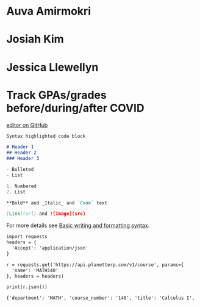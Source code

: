 # Auva Amirmokri
# Josiah Kim
# Jessica Llewellyn

# Track GPAs/grades before/during/after COVID 

[editor on GitHub](https://github.com/jotkim/CMSC320Final/edit/gh-pages/index.md)

```markdown
Syntax highlighted code block

# Header 1
## Header 2
### Header 3

- Bulleted
- List

1. Numbered
2. List

**Bold** and _Italic_ and `Code` text

[Link](url) and ![Image](src)
```

For more details see [Basic writing and formatting syntax](https://docs.github.com/en/github/writing-on-github/getting-started-with-writing-and-formatting-on-github/basic-writing-and-formatting-syntax).

```markdown
import requests
headers = {
  'Accept': 'application/json'
}

r = requests.get('https://api.planetterp.com/v1/course', params={
  'name': 'MATH140'
}, headers = headers)

print(r.json())
```

```markdown
{'department': 'MATH', 'course_number': '140', 'title': 'Calculus I', 'description': '<b>Prerequisite:</b> Minimum grade of C- in MATH115. Or must have math eligibility of MATH140 or higher; and math eligibility is based on the Math Placement Test.\n<b>Credit only granted for:</b> MATH120, MATH130, MATH136, MATH140 or MATH220.\nIntroduction to calculus, including functions, limits, continuity, derivatives and applications of the derivative, sketching of graphs of functions, definite and indefinite integrals, and calculation of area. The course is especially recommended for science, engineering and mathematics majors.\n<i>Graphing calculators, or computers, etc., with software appropriate for graphing non-trivial functions and doing non-trivial calculations, will be needed.</i>', 'credits': 4, 'professors': ['Bradford Sanders', 'David Hamilton', 'Denny Gulick', 'Kasso Okoudjou', 'Frances Gulick', 'Terence Long', 'Wujun Zhang', 'Eric Hamilton', 'Amin Gholampour', 'Jonathan Fernandes', 'Timothy Pilachowski', 'Stephen Balady', 'Steven Chadwick', 'Benjamin Manning', 'Arijit Sehanobish', 'Yue Zhao', 'Patrick Brosnan', 'Nathan Manning', 'Ariella Kirsch', 'Arseny Zakharov', 'Christian Rosendal', 'Sean Ballentine', 'Jacob Renn', 'Craig Schlenoff', 'Elizabeth Wilson', 'Paul Koprowski', 'Wei-Hsuan Yu', 'Domingo Ruiz', 'James Murphy', 'Ran Cui', 'Renjie Feng', 'Caleb Ashley', 'Tingyue Gan', 'Cara Peters', 'Matthew Becker', 'Robert Maschal', 'Adam Telatovich', 'Changguang Dong', 'Fei Wang', 'Ke Xue', 'Mestiyage Gunatilleka', 'Ryan Hunter', 'Wiseley Wong', 'Asia Wyatt', 'Jeremiah Emidih', 'Philip Wertheimer', 'Roohollah Ebrahimian', 'Rufus Elemo', 'Archana Khurana', 'Guangyu Xi', 'Sahil Chopra', 'Tao Zhang', 'Zachary Greenberg', 'Jingren Chi', 'Stefan Doboszczak', 'Xuemiao Chen', 'Yordanka Kovacheva', 'Zack Greenberg', 'Kayla Davie', 'Kendall Williams', 'Nelson Moll', 'Eoin Mackall'], 'average_gpa': 2.21995}
```
